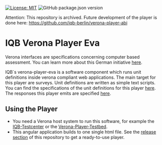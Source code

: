 [![License: MIT](https://img.shields.io/badge/License-MIT-yellow.svg?style=flat-square)](https://opensource.org/licenses/MIT)
![GitHub package.json version](https://img.shields.io/github/package-json/v/iqb-berlin/verona-player-eva?style=flat-square)

Attention: This repository is archived. Future development of the player is done here:
https://github.com/iqb-berlin/verona-player-abi

# IQB Verona Player Eva 
Verona interfaces are specifications concerning computer based assessment. You can learn 
more about this German initiative [here](https://github.com/verona-interfaces/introduction).

IQB`s verona-player-eva is a software component which runs unit definitions inside verona 
compliant web applications. The main target for this player are surveys. Unit 
definitions are written as simple text scripts. You can find the specifications of the unit definitions
for this player [here](https://github.com/iqb-berlin/verona-data-specifications/blob/main/unit-defs/manual_iqb-scripted.md).
The responses this player emits are specified [here](https://github.com/iqb-berlin/verona-data-specifications/blob/main/responses/manual_iqb-key-value.md).
 
## Using the Player
* You need a Verona host system to run this software, for example the 
[IQB-Testcenter](https://github.com/iqb-berlin/testcenter-setup) or the 
[Verona-Player-Testbed](https://github.com/iqb-berlin/verona-player-testbed).
* This angular application builds to one single html file. See the 
[release section](https://github.com/iqb-berlin/verona-player-eva/releases) of
this repository to get a ready-to-use player.  
